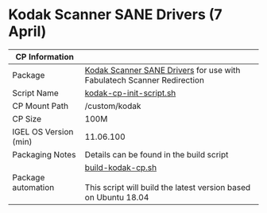 # Kodak Scanner SANE Drivers (7 April)

|  CP Information |            |
|-----------------|------------|
| Package | [Kodak Scanner SANE Drivers](https://support.alarisworld.com/en-us/i3200-scanner#Software) for use with Fabulatech Scanner Redirection |
| Script Name | [kodak-cp-init-script.sh](build/kodak-cp-init-script.sh) |
| CP Mount Path | /custom/kodak |
| CP Size | 100M |
| IGEL OS Version (min) | 11.06.100 |
| Packaging Notes | Details can be found in the build script |
| Package automation | [build-kodak-cp.sh](build/build-kodak-cp.sh) <br /><br /> This script will build the latest version based on Ubuntu 18.04 |
